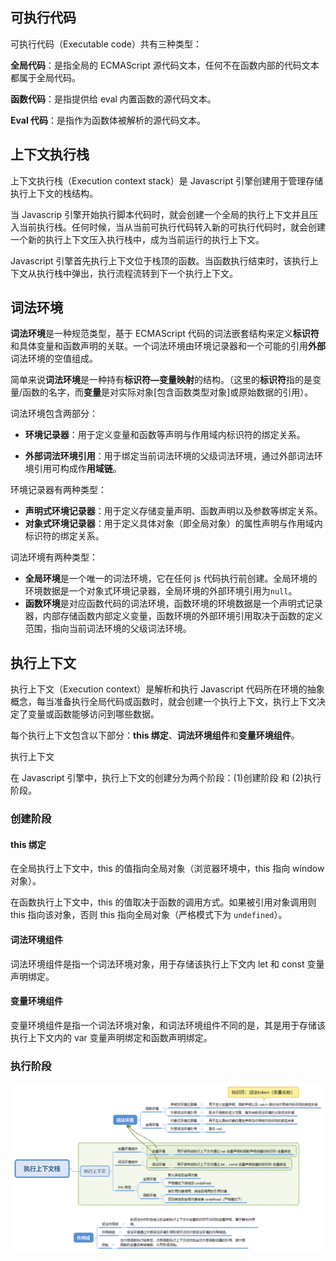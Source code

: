 ## 可执行代码

可执行代码（Executable code）共有三种类型：

**全局代码**：是指全局的 ECMAScript 源代码文本，任何不在函数内部的代码文本都属于全局代码。

**函数代码**：是指提供给 eval 内置函数的源代码文本。

**Eval 代码**：是指作为函数体被解析的源代码文本。

## 上下文执行栈

上下文执行栈（Execution context stack）是 Javascript 引擎创建用于管理存储执行上下文的栈结构。

当 Javascrip 引擎开始执行脚本代码时，就会创建一个全局的执行上下文并且压入当前执行栈。任何时候，当从当前可执行代码转入新的可执行代码时，就会创建一个新的执行上下文压入执行栈中，成为当前运行的执行上下文。

Javascript 引擎首先执行上下文位于栈顶的函数。当函数执行结束时，该执行上下文从执行栈中弹出，执行流程流转到下一个执行上下文。

## 词法环境

**词法环境**是一种规范类型，基于 ECMAScript 代码的词法嵌套结构来定义**标识符**和具体变量和函数声明的关联。一个词法环境由环境记录器和一个可能的引用**外部**词法环境的空值组成。

简单来说**词法环境**是一种持有**标识符—变量映射**的结构。（这里的**标识符**指的是变量/函数的名字，而**变量**是对实际对象[包含函数类型对象]或原始数据的引用）。

词法环境包含两部分：

* **环境记录器**：用于定义变量和函数等声明与作用域内标识符的绑定关系。

* **外部词法环境引用**：用于绑定当前词法环境的父级词法环境，通过外部词法环境引用可构成作**用域链**。

环境记录器有两种类型：

* **声明式环境记录器**：用于定义存储变量声明、函数声明以及参数等绑定关系。
* **对象式环境记录器**：用于定义具体对象（即全局对象）的属性声明与作用域内标识符的绑定关系。

词法环境有两种类型：

* **全局环境**是一个唯一的词法环境，它在任何 js 代码执行前创建。全局环境的环境数据是一个对象式环境记录器，全局环境的外部环境引用为`null`。
* **函数环境**是对应函数代码的词法环境，函数环境的环境数据是一个声明式记录器，内部存储函数内部定义变量，函数环境的外部环境引用取决于函数的定义范围，指向当前词法环境的父级词法环境。

## 执行上下文

执行上下文（Execution context）是解析和执行 Javascript 代码所在环境的抽象概念，每当准备执行全局代码或函数时，就会创建一个执行上下文，执行上下文决定了变量或函数能够访问到哪些数据。

每个执行上下文包含以下部分：**this 绑定**、**词法环境组件**和**变量环境组件**。

执行上下文

在 Javascript 引擎中，执行上下文的创建分为两个阶段：(1)创建阶段 和 (2)执行阶段。

### 创建阶段

####  this 绑定

在全局执行上下文中，this 的值指向全局对象（浏览器环境中，this 指向 window 对象）。

在函数执行上下文中，this 的值取决于函数的调用方式。如果被引用对象调用则 this 指向该对象，否则 this 指向全局对象（严格模式下为 `undefined`）。

#### 词法环境组件

词法环境组件是指一个词法环境对象，用于存储该执行上下文内 let 和 const 变量声明绑定。

#### 变量环境组件

变量环境组件是指一个词法环境对象，和词法环境组件不同的是，其是用于存储该执行上下文内的 var 变量声明绑定和函数声明绑定。

### 执行阶段

![执行上下文栈](images/执行上下文栈.png)